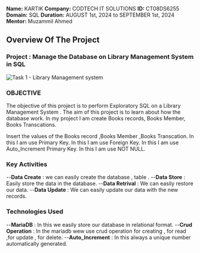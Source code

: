 **Name:** KARTIK
**Company:** CODTECH IT SOLUTIONS
**ID:** CT08DS6255
**Domain:** SQL
**Duration:** AUGUST 1st, 2024 to SEPTEMBER 1st, 2024
**Mentor:** Muzammil Ahmed 

## Overview Of The Project

### Project : Manage the Database on Library Management System in SQL

![Task 1 - Library Management system](https://github.com/user-attachments/assets/bc17cb8e-dc3d-42e1-a9cb-e20809ff9055)

### OBJECTIVE

The objective of this project is to perform Exploratory SQL on a Library Management System .
The aim of this project is to learn about how the database work. In my project I am create Books records,
Books Member, Books Transcations.

Insert the values of the Books record ,Books Member ,Books Transcation.
In this I am use Primary Key.
In this I am use Foreign Key.
In this I am use Auto_Increment Primary Key.
In this I am use NOT NULL.

### Key Activities

--**Data Create** : we can easily create the database , table .
--**Data Store** : Easily store the data in the database.
--**Data Retrival** : We can easily restore our data.
--**Data Update** : We can easily update our data with the new records.

### Technologies Used

 --**MariaDB** : In this we easily store our database in relational format.
 --**Crud Operation** : In the mariadb wew use crud operation for creating , for read ,for update , for delete.
 --**Auto_Increment** : In this always a unique number automatically generated.
